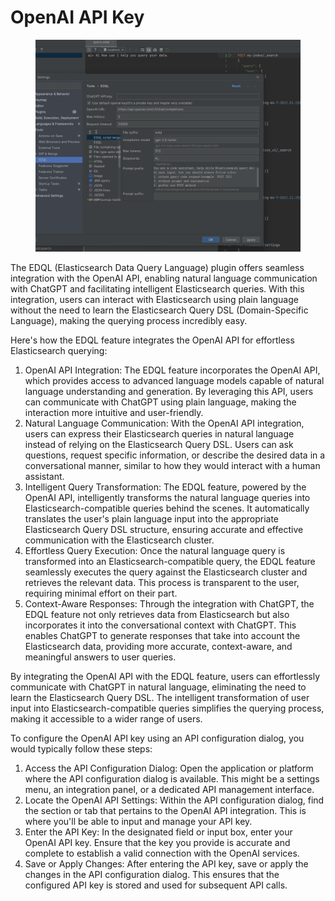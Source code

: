 # OpenAI API Key

<figure><img src="../.gitbook/assets/image (8).png" alt=""><figcaption></figcaption></figure>

The EDQL (Elasticsearch Data Query Language) plugin offers seamless integration with the OpenAI API, enabling natural language communication with ChatGPT and facilitating intelligent Elasticsearch queries. With this integration, users can interact with Elasticsearch using plain language without the need to learn the Elasticsearch Query DSL (Domain-Specific Language), making the querying process incredibly easy.

Here's how the EDQL feature integrates the OpenAI API for effortless Elasticsearch querying:

1. OpenAI API Integration: The EDQL feature incorporates the OpenAI API, which provides access to advanced language models capable of natural language understanding and generation. By leveraging this API, users can communicate with ChatGPT using plain language, making the interaction more intuitive and user-friendly.
2. Natural Language Communication: With the OpenAI API integration, users can express their Elasticsearch queries in natural language instead of relying on the Elasticsearch Query DSL. Users can ask questions, request specific information, or describe the desired data in a conversational manner, similar to how they would interact with a human assistant.
3. Intelligent Query Transformation: The EDQL feature, powered by the OpenAI API, intelligently transforms the natural language queries into Elasticsearch-compatible queries behind the scenes. It automatically translates the user's plain language input into the appropriate Elasticsearch Query DSL structure, ensuring accurate and effective communication with the Elasticsearch cluster.
4. Effortless Query Execution: Once the natural language query is transformed into an Elasticsearch-compatible query, the EDQL feature seamlessly executes the query against the Elasticsearch cluster and retrieves the relevant data. This process is transparent to the user, requiring minimal effort on their part.
5. Context-Aware Responses: Through the integration with ChatGPT, the EDQL feature not only retrieves data from Elasticsearch but also incorporates it into the conversational context with ChatGPT. This enables ChatGPT to generate responses that take into account the Elasticsearch data, providing more accurate, context-aware, and meaningful answers to user queries.

By integrating the OpenAI API with the EDQL feature, users can effortlessly communicate with ChatGPT in natural language, eliminating the need to learn the Elasticsearch Query DSL. The intelligent transformation of user input into Elasticsearch-compatible queries simplifies the querying process, making it accessible to a wider range of users.



To configure the OpenAI API key using an API configuration dialog, you would typically follow these steps:

1. Access the API Configuration Dialog: Open the application or platform where the API configuration dialog is available. This might be a settings menu, an integration panel, or a dedicated API management interface.
2. Locate the OpenAI API Settings: Within the API configuration dialog, find the section or tab that pertains to the OpenAI API integration. This is where you'll be able to input and manage your API key.
3. Enter the API Key: In the designated field or input box, enter your OpenAI API key. Ensure that the key you provide is accurate and complete to establish a valid connection with the OpenAI services.
4. Save or Apply Changes: After entering the API key, save or apply the changes in the API configuration dialog. This ensures that the configured API key is stored and used for subsequent API calls.
